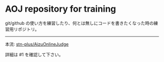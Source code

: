 AOJ repository for training
===============

git/github の使い方を練習したり、何とは無しにコードを書きたくなった時の練習用リポジトリ。
- - - 
本流: [stn-plus/AizuOnlineJudge](https://github.com/stn-plus/AizuOnlineJudge)

詳細は #1 を確認して下さい。
